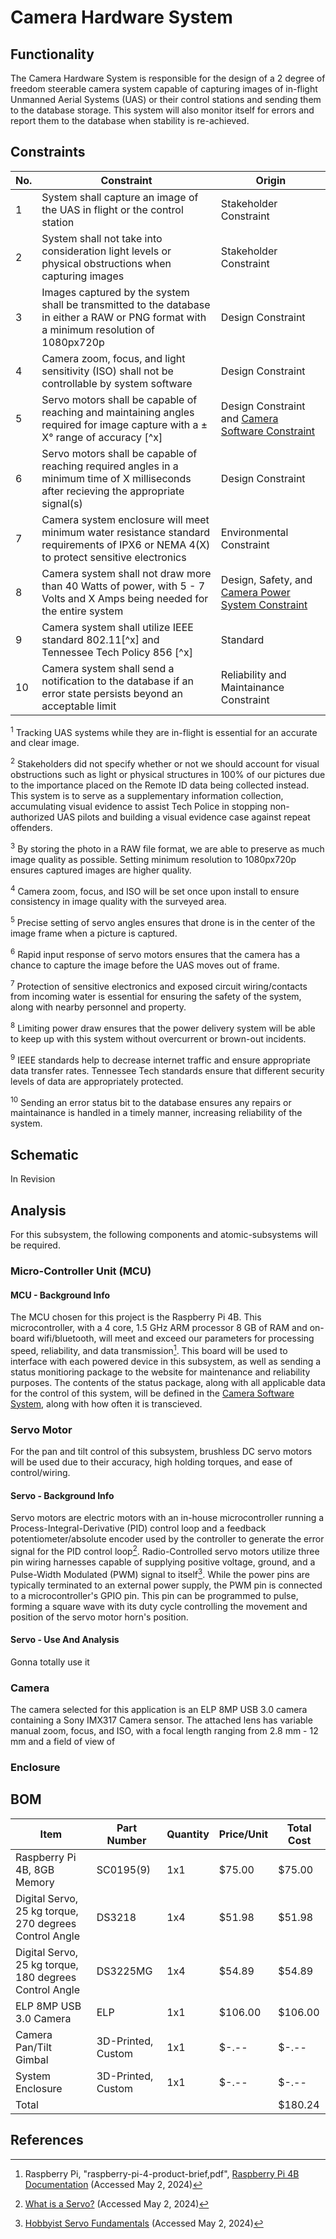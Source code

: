 # Camera Hardware System
## Functionality
The Camera Hardware System is responsible for the design of a 2 degree of freedom steerable camera system capable of capturing images of in-flight Unmanned Aerial Systems (UAS) or their control stations and sending them to the database storage. This system will also monitor itself for errors and report them to the database when stability is re-achieved.
## Constraints
| No.| Constraint | Origin |
| -- | --------- |--------|
|  1| System shall capture an image of the UAS in flight or the control station| Stakeholder Constraint|
|  2| System shall not take into consideration light levels or physical obstructions when capturing images|Stakeholder Constraint|
|  3| Images captured by the system shall be transmitted to the database in either a RAW or PNG format with a minimum resolution of 1080px720p| Design Constraint|
|  4| Camera zoom, focus, and light sensitivity (ISO) shall not be controllable by system software| Design Constraint|
|  5| Servo motors shall be capable of reaching and maintaining angles required for image capture with a ± X° range of accuracy [^x]| Design Constraint and [Camera Software Constraint](Camera_Software_System.md)|
|  6| Servo motors shall be capable of reaching required angles in a minimum time of X milliseconds after recieving the appropriate signal(s)| Design Constraint|
|  7| Camera system enclosure will meet minimum water resistance standard requirements of IPX6 or NEMA 4(X) to protect sensitive electronics| Environmental Constraint|
|  8| Camera system shall not draw more than 40 Watts of power, with 5 - 7 Volts and X Amps being needed for the entire system| Design, Safety, and [Camera Power System Constraint](Power_System_Camera.md)|
|  9| Camera system shall utilize IEEE standard 802.11[^x] and Tennessee Tech Policy 856 [^x]| Standard|
| 10| Camera system shall send a notification to the database if an error state persists beyond an acceptable limit| Reliability and Maintainance Constraint|

<sup>1</sup> Tracking UAS systems while they are in-flight is essential for an accurate and clear image.

<sup>2</sup> Stakeholders did not specify whether or not we should account for visual obstructions such as light or physical structures in 100% of our pictures due to the importance placed on the Remote ID data being collected instead. This system is to serve as a supplementary information collection, accumulating visual evidence to assist Tech Police in stopping non-authorized UAS pilots and building a visual evidence case against repeat offenders.

<sup>3</sup> By storing the photo in a RAW file format, we are able to preserve as much image quality as possible. Setting minimum resolution to 1080px720p ensures captured images are higher quality.

<sup>4</sup> Camera zoom, focus, and ISO will be set once upon install to ensure consistency in image quality with the surveyed area.

<sup>5</sup> Precise setting of servo angles ensures that drone is in the center of the image frame when a picture is captured.

<sup>6</sup> Rapid input response of servo motors ensures that the camera has a chance to capture the image before the UAS moves out of frame.

<sup>7</sup> Protection of sensitive electronics and exposed circuit wiring/contacts from incoming water is essential for ensuring the safety of the system, along with nearby personnel and property.

<sup>8</sup> Limiting power draw ensures that the power delivery system will be able to keep up with this system without overcurrent or brown-out incidents.

<sup>9</sup> IEEE standards help to decrease internet traffic and ensure appropriate data transfer rates. Tennessee Tech standards ensure that different security levels of data are appropriately protected.

<sup>10</sup> Sending an error status bit to the database ensures any repairs or maintainance is handled in a timely manner, increasing reliability of the system.

## Schematic
In Revision <!--![V1_rev0_Screenshot](https://github.com/mrnye42/Drone-Tracker-Project/assets/158204925/2343008d-0690-4712-a40f-2eaa0785611a)-->
## Analysis
For this subsystem, the following components and atomic-subsystems will be required.

### Micro-Controller Unit (MCU)
#### MCU - Background Info
The MCU chosen for this project is the Raspberry Pi 4B. This microcontroller, with a 4 core, 1.5 GHz ARM processor 8 GB of RAM and on-board wifi/bluetooth, will meet and exceed our parameters for processing speed, reliability, and data transmission[^1]. This board will be used to interface with each powered device in this subsystem, as well as sending a status monitioring package to the website for maintenance and reliability purposes. The contents of the status package, along with all applicable data for the control of this system, will be defined in the [Camera Software System](Camera_Software_System.md), along with how often it is transcieved.<!--[More fluff here]-->

### Servo Motor
For the pan and tilt control of this subsystem, brushless DC servo motors will be used due to their accuracy, high holding torques, and ease of control/wiring.

#### Servo - Background Info
Servo motors are electric motors with an in-house microcontroller running a Process-Integral-Derivative (PID) control loop and a feedback potentiometer/absolute encoder used by the controller to generate the error signal for the PID control loop[^2]. Radio-Controlled servo motors utilize three pin wiring harnesses capable of supplying positive voltage, ground, and a Pulse-Width Modulated (PWM) signal to itself[^3]. While the power pins are typically terminated to an external power supply, the PWM pin is connected to a microcontroller's GPIO pin. This pin can be programmed to pulse, forming a square wave with its duty cycle controlling the movement and position of the servo motor horn's position.

#### Servo - Use And Analysis
Gonna totally use it
<!--For this system, we have chosen to use servo motors for the pan and tilt control of our camera. Servo motors, compared to stepper motors, are much more precise and have higher holding torques [^2]. By using a Pulse-Width Modulated (PWM) signal, we can specify the servo angle to an almost exact number, with an internal feedback signal telling the controller when to stop. Servo motors contain a microcontroller and potentiometer to control the feedback and output response.

By feeding the motors a PWM signal proportional to the direction and altitude of the drone or user, we can direct the camera to point directly at the intended target and capture an image for Campus Police to utilize at their discretion.-->

### Camera
The camera selected for this application is an ELP 8MP USB 3.0 camera containing a Sony IMX317 Camera sensor. The attached lens has variable manual zoom, focus, and ISO, with a focal length ranging from 2.8 mm - 12 mm and a field of view of

### Enclosure


## BOM
| Item     | Part Number | Quantity | Price/Unit     | Total Cost |
| -------- | ------------| -------- |----------------|------------|
| Raspberry Pi 4B, 8GB Memory| SC0195(9)| 1x1| $75.00| $75.00|
| Digital Servo, 25 kg torque, 270 degrees Control Angle | DS3218| 1x4| $51.98| $51.98|
| Digital Servo, 25 kg torque, 180 degrees Control Angle| DS3225MG| 1x4| $54.89| $54.89|
| ELP 8MP USB 3.0 Camera| ELP| 1x1| $106.00| $106.00|
| Camera Pan/Tilt Gimbal| 3D-Printed, Custom| 1x1| $-.--| $-.--|
| System Enclosure| 3D-Printed, Custom| 1x1| $-.--| $-.--|
|Total     |             |          |                | $180.24|

## References
<!-- This is how to do footnotes for the references: --> 
[^1]: Raspberry Pi, "raspberry-pi-4-product-brief,pdf", [Raspberry Pi 4B Documentation](https://datasheets.raspberrypi.com/rpi4/raspberry-pi-4-product-brief.pdf) (Accessed May 2, 2024)
[^2]:  [What is a Servo?]([https://irjaes.com/wp-content/uploads/2020/10/IRJAES-V4N3P86Y19.pdf](https://www.electrical4u.com/what-is-servo-motor/)) (Accessed May 2, 2024)
[^3]: [Hobbyist Servo Fundamentals](https://www.princeton.edu/~mae412/TEXT/NTRAK2002/292-302.pdf) (Accessed May 2, 2024)
[^4]: [What is a Stepper Motor?](https://www.monolithicpower.com/en/stepper-motors-basics-types-uses) (Accessed May 2, 2024)
<!--etc.-->

